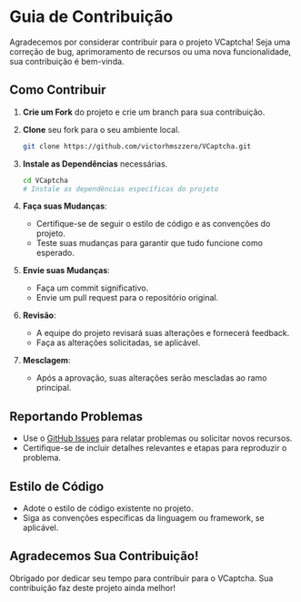 # Guia de Contribuição

Agradecemos por considerar contribuir para o projeto VCaptcha! Seja uma correção de bug, aprimoramento de recursos ou uma nova funcionalidade, sua contribuição é bem-vinda.

## Como Contribuir

1. **Crie um Fork** do projeto e crie um branch para sua contribuição.
2. **Clone** seu fork para o seu ambiente local.

    ```bash
    git clone https://github.com/victorhmszzero/VCaptcha.git
    ```

3. **Instale as Dependências** necessárias.

    ```bash
    cd VCaptcha
    # Instale as dependências específicas do projeto
    ```

4. **Faça suas Mudanças**:
    - Certifique-se de seguir o estilo de código e as convenções do projeto.
    - Teste suas mudanças para garantir que tudo funcione como esperado.

5. **Envie suas Mudanças**:
    - Faça um commit significativo.
    - Envie um pull request para o repositório original.

6. **Revisão**:
    - A equipe do projeto revisará suas alterações e fornecerá feedback.
    - Faça as alterações solicitadas, se aplicável.

7. **Mesclagem**:
    - Após a aprovação, suas alterações serão mescladas ao ramo principal.

## Reportando Problemas

- Use o [GitHub Issues](https://github.com/victorhmszzero/VCaptcha/issues) para relatar problemas ou solicitar novos recursos.
- Certifique-se de incluir detalhes relevantes e etapas para reproduzir o problema.

## Estilo de Código

- Adote o estilo de código existente no projeto.
- Siga as convenções específicas da linguagem ou framework, se aplicável.

## Agradecemos Sua Contribuição!

Obrigado por dedicar seu tempo para contribuir para o VCaptcha. Sua contribuição faz deste projeto ainda melhor!
